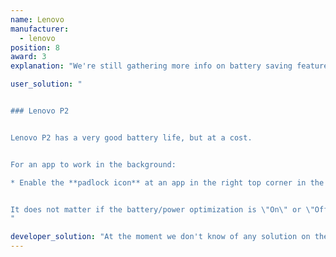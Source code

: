 ```yaml
---
name: Lenovo
manufacturer:
  - lenovo
position: 8
award: 3
explanation: "We're still gathering more info on battery saving features on Lenovo devices."

user_solution: "


### Lenovo P2


Lenovo P2 has a very good battery life, but at a cost.


For an app to work in the background:

* Enable the **padlock icon** at an app in the right top corner in the overview of running apps. It's only then actually running as a foreground process. If you swipe it away, its background process will be killed mercilessly.


It does not matter if the battery/power optimization is \"On\" or \"Off\" in **Settings -> Apps -> Your app -> Battery**.
"

developer_solution: "At the moment we don't know of any solution on the dev end."
---
```

